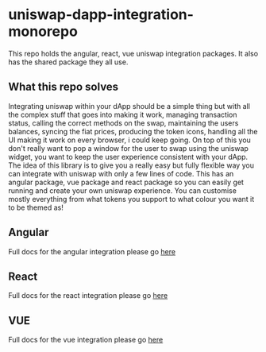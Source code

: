 # uniswap-dapp-integration-monorepo

This repo holds the angular, react, vue uniswap integration packages. It also has the shared package they all use.

## What this repo solves

Integrating uniswap within your dApp should be a simple thing but with all the complex stuff that goes into making it work, managing transaction status, calling the correct methods on the swap, maintaining the users balances, syncing the fiat prices, producing the token icons, handling all the UI making it work on every browser, i could keep going. On top of this you don't really want to pop a window for the user to swap using the uniswap widget, you want to keep the user experience consistent with your dApp. The idea of this library is to give you a really easy but fully flexible way you can integrate with uniswap with only a few lines of code. This has an angular package, vue package and react package so you can easily get running and create your own uniswap experience. You can customise mostly everything from what tokens you support to what colour you want it to be themed as!

## Angular

Full docs for the angular integration please go [here](https://github.com/uniswap-integration/uniswap-dapp-integration-monorepo/tree/master/angular)

## React

Full docs for the react integration please go [here](https://github.com/uniswap-integration/uniswap-dapp-integration-monorepo/tree/master/react-package)

## VUE

Full docs for the vue integration please go [here](https://github.com/uniswap-integration/uniswap-dapp-integration-monorepo/tree/master/vue)
